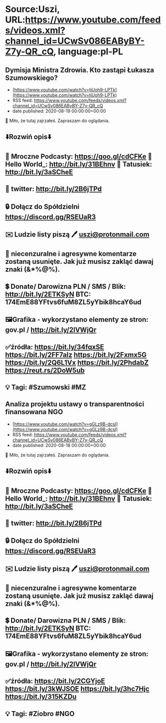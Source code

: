 # Source:Uszi, URL:https://www.youtube.com/feeds/videos.xml?channel_id=UCwSv086EAByBY-Z7y-QR_cQ, language:pl-PL

## Dymisja Ministra Zdrowia. Kto zastąpi Łukasza Szumowskiego?
 - [https://www.youtube.com/watch?v=tjUoh9-LPTk](https://www.youtube.com/watch?v=tjUoh9-LPTk)
 - RSS feed: https://www.youtube.com/feeds/videos.xml?channel_id=UCwSv086EAByBY-Z7y-QR_cQ
 - date published: 2020-08-19 00:00:00+00:00

🤪 Miło, że tutaj zajrzałeś.  Zapraszam do oglądania.

⬇️Rozwiń opis⬇️
------------------------------------------------------------
👀 Mroczne Podcasty: https://goo.gl/cdCFKe
👀 Hello World_: http://bit.ly/31BEhnv
👀 Tatusiek: http://bit.ly/3aSCheE
------------------------------------------------------------
👀 twitter: http://bit.ly/2B6jTPd
------------------------------------------------------------
🔒 Dołącz do Spółdzielni
https://discord.gg/RSEUaR3
------------------------------------------------------------
✉️ Ludzie listy piszą 
🖊️ uszi@protonmail.com
------------------------------------------------------------
👺 niecenzuralne i agresywne komentarze zostaną usunięte.  Jak już musisz zakląć dawaj znaki (&*%@%).
------------------------------------------------------------
💲 Donate/ Darowizna
PLN / SMS / Blik: http://bit.ly/2ETKSyN
BTC: 174EmE88YFtvs6fuM8ZL5yYbik8hcaY6ud
---------------------------------------------------------------
🖼Grafika - wykorzystano elementy ze stron: 
gov.pl / http://bit.ly/2lVWjQr
---------------------------------------------------------------
✅źródła:
https://bit.ly/34fqxSE
https://bit.ly/2FF7aIz
https://bit.ly/2Fxmx5G
https://bit.ly/2Q6L1Vx
https://bit.ly/2PhdabZ
https://reut.rs/2DoW5ub
-------------------------------------------------------------
💡 Tagi: #Szumowski #MZ
--------------------------------------------------------------

## Analiza projektu ustawy o transparentności finansowana NGO
 - [https://www.youtube.com/watch?v=gGLz9B-dcsI](https://www.youtube.com/watch?v=gGLz9B-dcsI)
 - RSS feed: https://www.youtube.com/feeds/videos.xml?channel_id=UCwSv086EAByBY-Z7y-QR_cQ
 - date published: 2020-08-18 00:00:00+00:00

🤪 Miło, że tutaj zajrzałeś.  Zapraszam do oglądania.

⬇️Rozwiń opis⬇️
------------------------------------------------------------
👀 Mroczne Podcasty: https://goo.gl/cdCFKe
👀 Hello World_: http://bit.ly/31BEhnv
👀 Tatusiek: http://bit.ly/3aSCheE
------------------------------------------------------------
👀 twitter: http://bit.ly/2B6jTPd
------------------------------------------------------------
🔒 Dołącz do Spółdzielni
https://discord.gg/RSEUaR3
------------------------------------------------------------
✉️ Ludzie listy piszą 
🖊️ uszi@protonmail.com
------------------------------------------------------------
👺 niecenzuralne i agresywne komentarze zostaną usunięte.  Jak już musisz zakląć dawaj znaki (&*%@%).
------------------------------------------------------------
💲 Donate/ Darowizna
PLN / SMS / Blik: http://bit.ly/2ETKSyN
BTC: 174EmE88YFtvs6fuM8ZL5yYbik8hcaY6ud
---------------------------------------------------------------
🖼Grafika - wykorzystano elementy ze stron: 
gov.pl / http://bit.ly/2lVWjQr
---------------------------------------------------------------
✅źródła:
https://bit.ly/2CGYjoE
https://bit.ly/3kWJSOE
https://bit.ly/3hc7Hjc
https://bit.ly/315KZDu
-------------------------------------------------------------
💡 Tagi: #Ziobro #NGO
--------------------------------------------------------------


